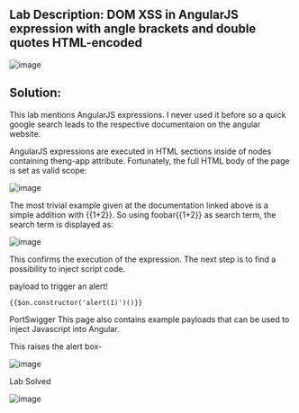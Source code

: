 ## Lab Description:  DOM XSS in AngularJS expression with angle brackets and double quotes HTML-encoded

![image](https://github.com/jayshah17/PortSwiggerLabs/assets/76842630/d8188ab0-052c-4fd6-a49e-892998a533a1)


## Solution: 

This lab mentions AngularJS expressions. I never used it before so a quick google search leads to the respective documentaion on the angular website. 

AngularJS expressions are executed in HTML sections inside of nodes containing theng-app attribute. Fortunately, the full HTML body of the page is set as valid scope:

![image](https://github.com/jayshah17/PortSwiggerLabs/assets/76842630/484a1726-3dc8-4e7b-a1da-6dddfbb17eca)


The most trivial example given at the documentation linked above is a simple addition with {{1+2}}. So using foobar{{1+2}} as search term, the search term is displayed as:

![image](https://github.com/jayshah17/PortSwiggerLabs/assets/76842630/fa15ed15-18b0-41b6-b217-5c8e5695c16d)

This confirms the execution of the expression. The next step is to find a possibility to inject script code.

payload to trigger an alert!
```
{{$on.constructor('alert(1)')()}}
```
PortSwigger This page also contains example payloads that can be used to inject Javascript into Angular.

This raises the alert box-

![image](https://github.com/jayshah17/PortSwiggerLabs/assets/76842630/9d1023e6-0a36-4d26-bd1f-daf75a864c4f)

Lab Solved

![image](https://github.com/jayshah17/PortSwiggerLabs/assets/76842630/742577a9-fa03-47ac-b257-a808fabdc41f)

